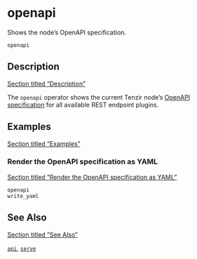 # openapi

Shows the node’s OpenAPI specification.

```tql
openapi
```

## Description

[Section titled “Description”](#description)

The `openapi` operator shows the current Tenzir node’s [OpenAPI specification](/reference/node/api) for all available REST endpoint plugins.

## Examples

[Section titled “Examples”](#examples)

### Render the OpenAPI specification as YAML

[Section titled “Render the OpenAPI specification as YAML”](#render-the-openapi-specification-as-yaml)

```tql
openapi
write_yaml
```

## See Also

[Section titled “See Also”](#see-also)

[`api`](/reference/operators/api), [`serve`](/reference/operators/serve)